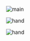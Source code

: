![main](https://cdn.discordapp.com/attachments/762188130928427008/762188232334639134/Screen_Shot_2020-10-04_at_1.38.00_AM.png)

![hand](https://cdn.discordapp.com/attachments/762188130928427008/762188190441930802/Screen_Shot_2020-10-04_at_1.40.27_AM.png)

![hand](https://cdn.discordapp.com/attachments/762321399649533992/762321447816790036/Screen_Shot_2020-10-04_at_10.28.22_AM.png)
